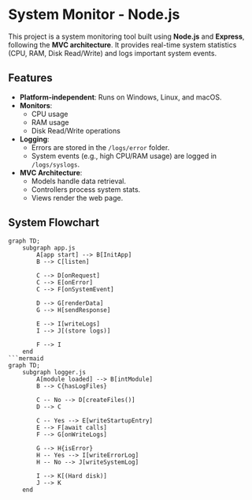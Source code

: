 # System Monitor - Node.js

This project is a system monitoring tool built using **Node.js** and **Express**, following the **MVC architecture**. It provides real-time system statistics (CPU, RAM, Disk Read/Write) and logs important system events.

## Features
- **Platform-independent**: Runs on Windows, Linux, and macOS.
- **Monitors**:
  - CPU usage
  - RAM usage
  - Disk Read/Write operations
- **Logging**:
  - Errors are stored in the `/logs/error` folder.
  - System events (e.g., high CPU/RAM usage) are logged in `/logs/syslogs`.
- **MVC Architecture**:
  - Models handle data retrieval.
  - Controllers process system stats.
  - Views render the web page.

## System Flowchart

```mermaid
graph TD;
    subgraph app.js
        A[app start] --> B[InitApp]
        B --> C[listen]
        
        C --> D[onRequest]
        C --> E[onError]
        C --> F[onSystemEvent]
        
        D --> G[renderData]
        G --> H[sendResponse]
        
        E --> I[writeLogs]
        I --> J[(store logs)]
        
        F --> I
    end
```mermaid
graph TD;
    subgraph logger.js
        A[module loaded] --> B[intModule]
        B --> C{hasLogFiles}
        
        C -- No --> D[createFiles()]
        D --> C
        
        C -- Yes --> E[writeStartupEntry]
        E --> F[await calls]
        F --> G[onWriteLogs]
        
        G --> H{isError}
        H -- Yes --> I[writeErrorLog]
        H -- No --> J[writeSystemLog]
        
        I --> K[(Hard disk)]
        J --> K
    end
